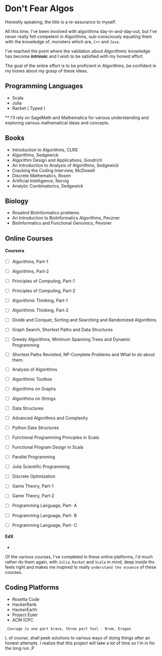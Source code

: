 # Don't Fear Algos


Honestly speaking, the title is a re-assurance to myself.

All this time, I've been involved with algorithms day-in-and-day-out, but I've never really felt competent in Algorithms, sub-consciously equating them with the knowledge of, monsters which are, `C++` and `Java`.

I've reached the point where the validation about Algorithmic knowledge has become **intrinsic** and I wish to be satisfied with my honest effort.

The goal of the entire effort is to be proficient in Algorithms, be confident in my bones about my grasp of these ideas. 

## Programming Languages
- Scala
- Julia
- Racket ( Typed )


** I'll rely on SageMath and Mathematica for various understanding and exploring various mathematical ideas and concepts.

## Books 

- Introduction to Algorithms, CLRS
- Algorithms, Sedgewick
- Algorithm Design and Applications, Goodrich
- An Introduction to Analysis of Algorithms, Sedgewick
- Cracking the Coding Interview, McDowell
- Discrete Mathematics, Rosen
- Artificial Intelligence, Norvig
- Analytic Combinatorics, Sedgewick


## Biology
- Rosalind BioInformatics problems
- An Introduction to BioInformatics Algorithms, Pevzner
- BioInformatics and Functional Genomics, Pevsner

## Online Courses
#### Coursera
- [ ] Algorithms, Part-1
- [ ] Algorithms, Part-2
- [ ] Principles of Computing, Part-1
- [ ] Principles of Computing, Part-2
- [ ] Algorithmic Thinking, Part-1
- [ ] Algorithmic Thinking, Part-2
- [ ] Divide and Conquer, Sorting and Searching and Randomized Algorithms
- [ ] Graph Search, Shortest Paths and Data Structures
- [ ] Greedy Algorithms, Minimum Spanning Trees and Dynamic Programming
- [ ] Shortest Paths Revisited, NP-Complete Problems and What to do about them.
- [ ] Analysis of Algorithms
- [ ] Algorithmic Toolbox
- [ ] Algorithms on Graphs
- [ ] Algorithms on Strings
- [ ] Data Structures
- [ ] Advanced Algorithms and Complexity
- [ ] Python Data Structures
- [ ] Functional Programming Principles in Scala
- [ ] Functional Program Design in Scala
- [ ] Parallel Programming
- [ ] Julia Scientific Programming
- [ ] Discrete Optimization
- [ ] Game Theory, Part-1
- [ ] Game Theory, Part-2
- [ ] Programming Language, Part- A
- [ ] Programming Language, Part- B
- [ ] Programming Language, Part- C


#### EdX
- 

Of the various courses, I've completed in these online platforms, I'd much rather do them again, with `Julia`, `Racket` and `Scala` in mind, deep inside ths feels right and makes me inspired to really `understand the essence` of these courses.

## Coding Platforms
- Rosetta Code
- HackerRank
- HackerEarth
- Project Euler
- ACM ICPC

```
 Courage is one part brave, three part fool - Brom, Eragon
```


 I, of course, shall peek solutions to various ways of doing things after an honest attempts. I realize that this project will take a lot of time so I'm in for the long run ;P


